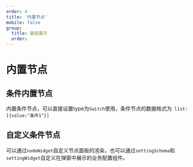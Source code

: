 ```yaml
---
order: 4
title: '内置节点'
mobile: false
group: 
  title: 最佳展示
  order: 
---
```

# 内置节点

## 条件内置节点
内置条件节点，可以直接设置type为`Switch`使用，条件节点的数据格式为` list:[{value:"条件1"}]`

<code src="./demo/switchNode/index.tsx"></code>


## 自定义条件节点
 可以通过`nodeWidget`自定义节点面板的渲染，也可以通过`settingSchema`和`settingWidget`自定义在弹窗中展示的业务配置组件。

<code src="./demo/switchNode/customSwitchNode/index.tsx"></code>
